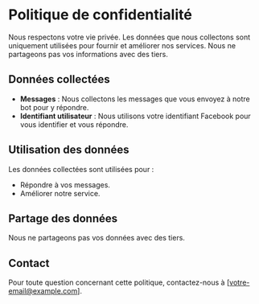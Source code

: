 # Politique de confidentialité

Nous respectons votre vie privée. Les données que nous collectons sont uniquement utilisées pour fournir et améliorer nos services. Nous ne partageons pas vos informations avec des tiers.

## Données collectées
- **Messages** : Nous collectons les messages que vous envoyez à notre bot pour y répondre.
- **Identifiant utilisateur** : Nous utilisons votre identifiant Facebook pour vous identifier et vous répondre.

## Utilisation des données
Les données collectées sont utilisées pour :
- Répondre à vos messages.
- Améliorer notre service.

## Partage des données
Nous ne partageons pas vos données avec des tiers.

## Contact
Pour toute question concernant cette politique, contactez-nous à [votre-email@example.com].
